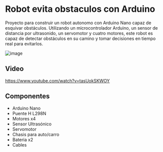 # Robot evita obstaculos con Arduino

Proyecto para construir un robot autonomo con Arduino Nano capaz de esquivar obstáculos. Utilizando un microcontrolador Arduino, un sensor de distancia por ultrasonido, un servomotor y cuatro motores, este robot es capaz de detectar obstáculos en su camino y tomar decisiones en tiempo real para evitarlos. 

![image](https://user-images.githubusercontent.com/85527788/235306774-c52551ba-11e1-482b-a9b4-dce5f5f35423.png)

## Video

https://www.youtube.com/watch?v=tasUokSKWOY

## Componentes

- Arduino Nano
- Puente H L298N
- Motores x4
- Sensor Ultrasónico
- Servomotor
- Chasis para auto/carro
- Bateria x2
- Cables
